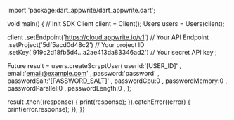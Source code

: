 import 'package:dart_appwrite/dart_appwrite.dart';

void main() { // Init SDK
  Client client = Client();
  Users users = Users(client);

  client
    .setEndpoint('https://cloud.appwrite.io/v1') // Your API Endpoint
    .setProject('5df5acd0d48c2') // Your project ID
    .setKey('919c2d18fb5d4...a2ae413da83346ad2') // Your secret API key
  ;

  Future result = users.createScryptUser(
    userId:'[USER_ID]' ,
    email:'email@example.com' ,
    password:'password' ,
    passwordSalt:'[PASSWORD_SALT]' ,
    passwordCpu:0 ,
    passwordMemory:0 ,
    passwordParallel:0 ,
    passwordLength:0 ,
  );

  result
    .then((response) {
      print(response);
    }).catchError((error) {
      print(error.response);
  });
}}